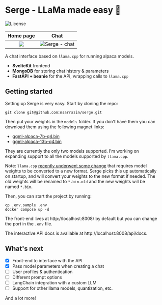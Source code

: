 # Serge - LLaMa made easy 🦙

![License](https://img.shields.io/github/license/nsarrazin/serge)

|              Home page               |                       Chat                       |
| :----------------------------------: | :----------------------------------------------: |
| ![](https://i.imgur.com/CRXj9KD.png) | ![Serge - chat](https://i.imgur.com/bnqZyaC.png) |

A chat interface based on `llama.cpp` for running alpaca models.

- **SvelteKit** frontend
- **MongoDB** for storing chat history & parameters
- **FastAPI + beanie** for the API, wrapping calls to `llama.cpp`

## Getting started

Setting up Serge is very easy. Start by cloning the repo:

```
git clone git@github.com:nsarrazin/serge.git
```

Then put your weights in the `models` folder. If you don't have them you can download them using the following magnet links:

- [ggml-alpaca-7b-q4.bin](https://maglit.me/corotlesque)
- [ggml-alpaca-13b-q4.bin](https://maglit.me/nonchoodithvness)

They are currently the only two models supported. I'm working on expanding support to all the models supported by `llama.cpp`.

Note: `llama.cpp` [recently underwent some change](https://github.com/ggerganov/llama.cpp/issues/324#issuecomment-1476227818) that requires model weights to be converted to a new format. Serge picks this up automatically on startup, and will convert your weights to the new format if needed. The old weights will be renamed to `*.bin.old` and the new weights will be named `*.bin`.

Then, you can start the project by running:

```
cp .env.sample .env
docker compose up -d
```

The front-end lives at http://localhost:8008/ by default but you can change the port in the `.env` file.

The interactive API docs is available at http://localhost:8008/api/docs.

## What's next

- [x] Front-end to interface with the API
- [x] Pass model parameters when creating a chat
- [ ] User profiles & authentication
- [ ] Different prompt options
- [ ] LangChain integration with a custom LLM
- [ ] Support for other llama models, quantization, etc.

And a lot more!

